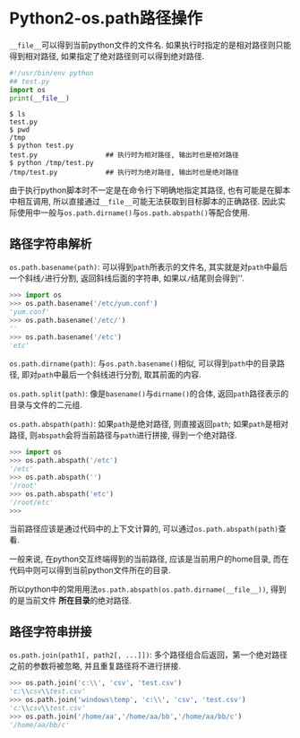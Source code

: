 # Python2-os.path路径操作

`__file__`可以得到当前python文件的文件名. 如果执行时指定的是相对路径则只能得到相对路径, 如果指定了绝对路径则可以得到绝对路径.

```py
#!/usr/bin/env python
## test.py
import os
print(__file__)
```

```console
$ ls
test.py
$ pwd
/tmp
$ python test.py 
test.py                 ## 执行时为相对路径, 输出时也是相对路径
$ python /tmp/test.py 
/tmp/test.py            ## 执行时为绝对路径, 输出时也是绝对路径
```

由于执行python脚本时不一定是在命令行下明确地指定其路径, 也有可能是在脚本中相互调用, 所以直接通过`__file__`可能无法获取到目标脚本的正确路径. 因此实际使用中一般与`os.path.dirname()`与`os.path.abspath()`等配合使用.

## 路径字符串解析

`os.path.basename(path)`: 可以得到`path`所表示的文件名, 其实就是对`path`中最后一个斜线`/`进行分割, 返回斜线后面的字符串, 如果以`/`结尾则会得到''.

```py
>>> import os
>>> os.path.basename('/etc/yum.conf')
'yum.conf'
>>> os.path.basename('/etc/')
''
>>> os.path.basename('/etc')
'etc'
```

`os.path.dirname(path)`: 与`os.path.basename()`相似, 可以得到`path`中的目录路径, 即对`path`中最后一个斜线进行分割, 取其前面的内容.

`os.path.split(path)`: 像是`basename()`与`dirname()`的合体, 返回`path`路径表示的目录与文件的二元组.

`os.path.abspath(path)`: 如果`path`是绝对路径, 则直接返回`path`; 如果`path`是相对路径, 则`abspath`会将当前路径与`path`进行拼接, 得到一个绝对路径. 

```py
>>> import os
>>> os.path.abspath('/etc')
'/etc'
>>> os.path.abspath('')
'/root'
>>> os.path.abspath('etc')
'/root/etc'
>>> 
```

当前路径应该是通过代码中的上下文计算的, 可以通过`os.path.abspath(path)`查看. 

一般来说, 在python交互终端得到的当前路径, 应该是当前用户的home目录, 而在代码中则可以得到当前python文件所在的目录. 

所以python中的常用用法`os.path.abspath(os.path.dirname(__file__))`, 得到的是当前文件 **所在目录**的绝对路径. 

## 路径字符串拼接

`os.path.join(path1[, path2[, ...]])`: 多个路径组合后返回，第一个绝对路径之前的参数将被忽略, 并且重复路径将不进行拼接. 

```py
>>> os.path.join('c:\\', 'csv', 'test.csv') 
'c:\\csv\\test.csv' 
>>> os.path.join('windows\temp', 'c:\\', 'csv', 'test.csv') 
'c:\\csv\\test.csv' 
>>> os.path.join('/home/aa','/home/aa/bb','/home/aa/bb/c') 
'/home/aa/bb/c' 
```
